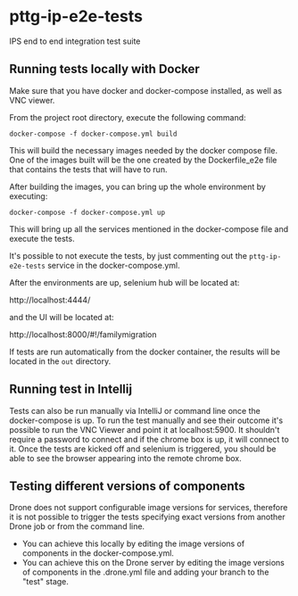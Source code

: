 # pttg-ip-e2e-tests
IPS end to end integration test suite 

## Running tests locally with Docker
Make sure that you have docker and docker-compose installed, as well as VNC viewer.

From the project root directory, execute the following command:

`docker-compose -f docker-compose.yml build`

This will build the necessary images needed by the docker compose file. One of the images built will be the one created
by the Dockerfile_e2e file that contains the tests that will have to run.

After building the images, you can bring up the whole environment by executing:

`docker-compose -f docker-compose.yml up`

This will bring up all the services mentioned in the docker-compose file and execute the tests.

It's possible to not execute the tests, by just commenting out the `pttg-ip-e2e-tests` service in the docker-compose.yml.

After the environments are up, selenium hub will be located at:

http://localhost:4444/

and the UI will be located at:

http://localhost:8000/#!/familymigration

If tests are run automatically from the docker container, the results will be located in the `out` directory.

## Running test in Intellij
Tests can also be run manually via IntelliJ or command line once the docker-compose is up.
To run the test manually and see their outcome it's possible to run the VNC Viewer
and point it at localhost:5900. It shouldn't require a password to connect and if the chrome
box is up, it will connect to it. Once the tests are kicked off and selenium is triggered, you
should be able to see the browser appearing into the remote chrome box.

## Testing different versions of components
Drone does not support configurable image versions for services, therefore it is not possible to trigger 
the tests specifying exact versions from another Drone job or from the command line.  
* You can achieve this locally by editing the image versions of components in the docker-compose.yml.  
* You can achieve this on the Drone server by editing the image versions of components in the .drone.yml file and adding your
branch to the "test" stage. 
